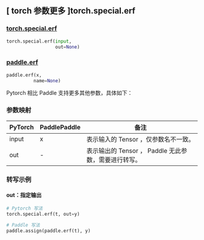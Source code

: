 ## [ torch 参数更多 ]torch.special.erf

### [torch.special.erf](https://pytorch.org/docs/stable/special.html?highlight=torch+special+erf#torch.special.erf)

```python
torch.special.erf(input,
                  out=None)
```

### [paddle.erf](https://www.paddlepaddle.org.cn/documentation/docs/zh/api/paddle/erf_cn.html)

```python
paddle.erf(x,
          name=None)
```

Pytorch 相比 Paddle 支持更多其他参数，具体如下：
### 参数映射
| PyTorch       | PaddlePaddle | 备注                                                   |
| ------------- | ------------ | ------------------------------------------------------ |
| input          | x         | 表示输入的 Tensor ，仅参数名不一致。                                     |
| out        | -        | 表示输出的 Tensor ， Paddle 无此参数，需要进行转写。 |

### 转写示例

#### out：指定输出

```python
# Pytorch 写法
torch.special.erf(t, out=y)

# Paddle 写法
paddle.assign(paddle.erf(t), y)
```
